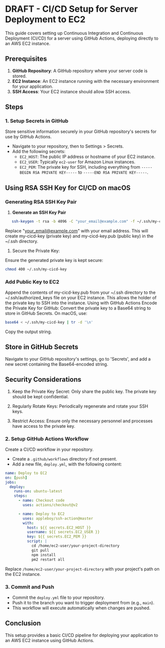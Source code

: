 # **DRAFT** - CI/CD Setup for Server Deployment to EC2

This guide covers setting up Continuous Integration and Continuous Deployment (CI/CD) for a server using GitHub Actions, deploying directly to an AWS EC2 instance.

## Prerequisites

1. **GitHub Repository**: A GitHub repository where your server code is stored.
2. **EC2 Instance**: An EC2 instance running with the necessary environment for your application.
3. **SSH Access**: Your EC2 instance should allow SSH access.

## Steps

### 1. Setup Secrets in GitHub

Store sensitive information securely in your GitHub repository's secrets for use by GitHub Actions.

- Navigate to your repository, then to Settings > Secrets.
- Add the following secrets:
  - `EC2_HOST`: The public IP address or hostname of your EC2 instance.
  - `EC2_USER`: Typically `ec2-user` for Amazon Linux instances.
  - `EC2_PEM`: The private key for SSH, including everything from `-----BEGIN RSA PRIVATE KEY-----` to `-----END RSA PRIVATE KEY-----`.

## Using RSA SSH Key for CI/CD on macOS

### Generating RSA SSH Key Pair

1. **Generate an SSH Key Pair**

```bash
   ssh-keygen -t rsa -b 4096 -C "your_email@example.com" -f ~/.ssh/my-cicd-key
```

Replace "your_email@example.com" with your email address. This will create my-cicd-key (private key) and my-cicd-key.pub (public key) in the ~/.ssh directory.

1. Secure the Private Key:

Ensure the generated private key is kept secure:

```bash
chmod 400 ~/.ssh/my-cicd-key
```

### Add Public Key to EC2
   Append the contents of my-cicd-key.pub from your ~/.ssh directory to the ~/.ssh/authorized_keys file on your EC2 instance. This allows the holder of the private key to SSH into the instance.
   Using with GitHub Actions
   Encode the Private Key for GitHub:
   Convert the private key to a Base64 string to store in GitHub Secrets. On macOS, use:

```bash
base64 < ~/.ssh/my-cicd-key | tr -d '\n'
```

Copy the output string.

## Store in GitHub Secrets

Navigate to your GitHub repository's settings, go to 'Secrets', and add a new secret containing the Base64-encoded string.

## Security Considerations

1. Keep the Private Key Secret:
   Only share the public key. The private key should be kept confidential.

2. Regularly Rotate Keys:
   Periodically regenerate and rotate your SSH keys.

3. Restrict Access:
   Ensure only the necessary personnel and processes have access to the private key.

### 2. Setup GitHub Actions Workflow

Create a CI/CD workflow in your repository.

- Create a `.github/workflows` directory if not present.
- Add a new file, `deploy.yml`, with the following content:

```yaml
name: Deploy to EC2
on: [push]
jobs:
  deploy:
    runs-on: ubuntu-latest
    steps:
      - name: Checkout code
        uses: actions/checkout@v2

      - name: Deploy to EC2
        uses: appleboy/ssh-action@master
        with:
          host: ${{ secrets.EC2_HOST }}
          username: ${{ secrets.EC2_USER }}
          key: ${{ secrets.EC2_PEM }}
          script: |
            cd /home/ec2-user/your-project-directory
            git pull
            npm install
            pm2 restart all
```

Replace `/home/ec2-user/your-project-directory` with your project's path on the EC2 instance.

### 3. Commit and Push

- Commit the `deploy.yml` file to your repository.
- Push it to the branch you want to trigger deployment from (e.g., `main`).
- This workflow will execute automatically when changes are pushed.

## Conclusion

This setup provides a basic CI/CD pipeline for deploying your application to an AWS EC2 instance using GitHub Actions.
